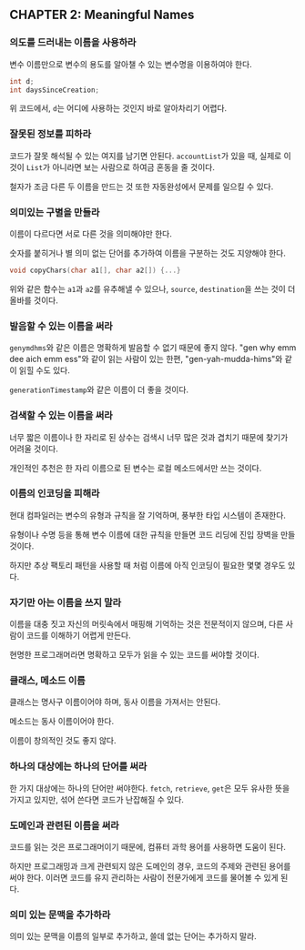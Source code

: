 ## CHAPTER 2: Meaningful Names

### 의도를 드러내는 이름을 사용하라
변수 이름만으로 변수의 용도를 알아챌 수 있는 변수명을 이용하여야 한다.

```c
int d;
int daysSinceCreation;
```

위 코드에서, `d`는 어디에 사용하는 것인지 바로 알아차리기 어렵다.

### 잘못된 정보를 피하라
코드가 잘못 해석될 수 있는 여지를 남기면 안된다.
`accountList`가 있을 때, 실제로 이것이 `List`가 아니라면 보는 사람으로 하여금 혼동을 줄 것이다.

철자가 조금 다른 두 이름을 만드는 것 또한 자동완성에서 문제를 일으킬 수 있다.

### 의미있는 구별을 만들라
이름이 다르다면 서로 다른 것을 의미해야만 한다.

숫자를 붙히거나 별 의미 없는 단어를 추가하여 이름을 구분하는 것도 지양해야 한다.

```c
void copyChars(char a1[], char a2[]) {...}
```

위와 같은 함수는 `a1`과 `a2`를 유추해낼 수 있으나, `source`, `destination`을 쓰는 것이 더 올바를 것이다.

### 발음할 수 있는 이름을 써라
`genymdhms`와 같은 이름은 명확하게 발음할 수 없기 때문에 좋지 않다. "gen why emm dee aich emm ess"와 같이 읽는 사람이 있는 한편, "gen-yah-mudda-hims"와 같이 읽힐 수도 있다.

`generationTimestamp`와 같은 이름이 더 좋을 것이다.

### 검색할 수 있는 이름을 써라
너무 짧은 이름이나 한 자리로 된 상수는 검색시 너무 많은 것과 겹치기 때문에 찾기가 어려울 것이다.

개인적인 추천은 한 자리 이름으로 된 변수는 로컬 메소드에서만 쓰는 것이다.

### 이름의 인코딩을 피해라
현대 컴파일러는 변수의 유형과 규칙을 잘 기억하며, 풍부한 타입 시스템이 존재한다.

유형이나 수명 등을 통해 변수 이름에 대한 규칙을 만들면 코드 리딩에 진입 장벽을 만들 것이다.

하지만 추상 팩토리 패턴을 사용할 때 처럼 이름에 아직 인코딩이 필요한 몇몇 경우도 있다.

### 자기만 아는 이름을 쓰지 말라
이름을 대충 짓고 자신의 머릿속에서 매핑해 기억하는 것은 전문적이지 않으며, 다른 사람이 코드를 이해하기 어렵게 만든다.

현명한 프로그래머라면 명확하고 모두가 읽을 수 있는 코드를 써야할 것이다.

### 클래스, 메소드 이름
클래스는 명사구 이름이어야 하며, 동사 이름을 가져서는 안된다.

메소드는 동사 이름이어야 한다.

이름이 창의적인 것도 좋지 않다.

### 하나의 대상에는 하나의 단어를 써라
한 가지 대상에는 하나의 단어만 써야한다. `fetch`, `retrieve`, `get`은 모두 유사한 뜻을 가지고 있지만, 섞어 쓴다면 코드가 난잡해질 수 있다.


### 도메인과 관련된 이름을 써라
코드를 읽는 것은 프로그래머이기 때문에, 컴퓨터 과학 용어를 사용하면 도움이 된다.

하지만 프로그래밍과 크게 관련되지 않은 도메인의 경우, 코드의 주제와 관련된 용어를 써야 한다. 이러면 코드를 유지 관리하는 사람이 전문가에게 코드를 물어볼 수 있게 된다.

### 의미 있는 문맥을 추가하라
의미 있는 문맥을 이름의 일부로 추가하고, 쓸데 없는 단어는 추가하지 말라.
